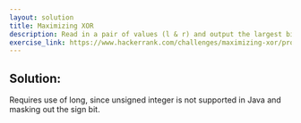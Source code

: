 ```yaml
---
layout: solution
title: Maximizing XOR
description: Read in a pair of values (l & r) and output the largest bitwise XOR among the XOR functions for all the combinations of paired values from l to r.
exercise_link: https://www.hackerrank.com/challenges/maximizing-xor/problem
---
```

## Solution:
Requires use of long, since unsigned integer is not supported in Java and masking out the sign bit.
